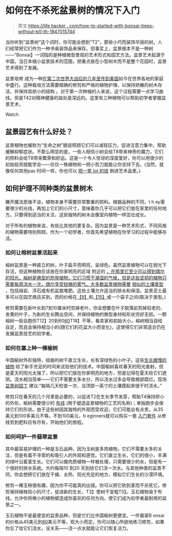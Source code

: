 # 如何在不杀死盆景树的情况下入门

> 原文:[https://life hacker . com/how-to-started-with-bonsai-trees-without-kill-th-1847015744](https://lifehacker.com/how-to-get-started-with-bonsai-trees-without-killing-th-1847015744)

当你听到“盆景树”这个词时，你可能会想到“T2”，那些小巧而装饰华丽的树，人们经常把它们作为一种书桌装饰品来保存。但事实上，盆景根本不是一种树——“Bonsai】一词指的是种植微型景观的艺术形式和园艺方法。盆景艺术起源于中国，当日本缩小盆景技术的范围，把重点放在小型树木而不是整个花园时，盆景艺术得到了发展。

盆景培育 成为一种[在第二次世界大战后的几年里传到美国](https://share.america.gov/bonsai-trees-symbolize-u-s-japan-ties/)如今在世界各地的家庭中盛行。这种栽培方法需要精确的修剪和严格的植物护理，以保持娇嫩的树木存活，并保持其娇小的结构 。对于第一次种植的人来说，这个过程需要一点学习曲线，但是T42对精神健康的益处是深远的。这里有三种植物可以帮助初学者掌握盆景艺术。

Watch

## 盆景园艺有什么好处？

盆景植物也被称为“生命之树”据说照顾它们可以减轻压力，促进注意力集中，帮助缓解抑郁症状。不那么明显的是，一些人相信小树会给T8带来神奇的魔力，它们的照料会给T8带来繁荣和好运。这是一个令人惊讶的深度爱好，你可以用很少的初始投资就能学会——仅仅一株植物和一把小剪刀就能让你坚持下去。(当然，就像任何其他pas 时间一样，你也可以 [把一笔 *lot* 的钱](https://www.bonsaiempire.com/blog/bonsai-prices#:~:text=How%20much%20can%20a%20Bonsai,Bonsai%20Convention%20in%20Takamatsu%2C%20Japan.) 倒进艺术品里。)

## **如何护理不同种类的盆景树木**

撇开魔法思维不谈，植物本身不需要异常繁重的照料。根据品种的不同，t h ey需要很少的光线，再加上它们的小尺寸，意味着你几乎可以把它们放在家里的任何地方。只要得到适当的关注，这些独特的树木会像室内植物一样茁壮成长。

对于所有的植物来说，有些比其他的更复杂。因为盆景是一种艺术形式，不同风格的植物需要特别照顾。作为一个初学者，你首先希望植物在你学习的过程中能够存活。

### **如何让榕树盆景活起来**

榕树盆景是一种直立的树，叶子扁平而明亮，呈绿色。虽然盆景植物可以在弱光下存活，但这种植物应该放在你家明亮的区域 附近的 [，在那里它至少可以得到偶尔的阳光。榕树是典型的热带植物，它们习惯于潮湿的气候，但是这些坚韧的植物只需要每周浇水一次，偶尔享受轻微的雾气。大多数盆景植物需要](https://www.allthingsbonsai.co.uk/bonsai-tree-species-care-guides/ficus-indoor-bonsai-tree-care/) [相似的土壤类型](https://www.bonsaiempire.com/basics/bonsai-care/bonsai-soil#:~:text=The%20most%20common%20components%20for,%2C%20Pumice%2C%20and%20lava%20rock.&text=When%20used%20in%20a%20Bonsai,roots%20to%20ramify%20very%20well.) ，包括熔岩、浮石或有机盆栽堆肥。这些土壤允许适当的排水和保湿。盆景泥土最多可以在园艺商店买到，而的价格在[【9】](https://www.bonsaioutlet.com/supplies/re-potting-seasonal/all-purpose-blend/?sku=SL04&utm_medium=cpc&utm_source=adwords&utm_campaign=&utm_content=519591818293_c___&gclid=Cj0KCQjw2NyFBhDoARIsAMtHtZ4h1ywfi-VsLDQJ3FB--Sx3nRt4NGOufMi-Yhz1iuJjEGLnXJaa4cQaApFHEALw_wcB)和[【15】](https://www.easternleaf.com/Akadama-Bonsai-Soil-Mix-p/113550-01.htm?gclid=Cj0KCQjw2NyFBhDoARIsAMtHtZ4mAkjdRoHRn_roBnGAQVicglo2ur2o6GJJqnCkCUUk_HDEglSeJEYaAnBsEALw_wcB)或一个袋子之间(取决于类型。)

修剪需要在新叶长到7到10厘米时剪掉老叶。你会想要在叶子脱落前剪掉较老的、发黄的叶子，为新的生长腾出空间，并保持植物的微型身材和形状完好无损。一颗榕树一般会跑你T12】20到60[60](https://bloomscape.com/product/ficus-ginseng/?attribute_pa_pot=stone&utm_source=Google%20Shopping&utm_campaign=Google%20Shopping%20Feed&utm_medium=cpc&utm_term=456699&&utm_source=google&utm_medium=cpc&utm_campaign=&gclid=Cj0KCQjw2NyFBhDoARIsAMtHtZ6X6zlpo39v9nfwIoBojmr1KgyH96TC4Rpfo9TLeGR4sx12p_jNVgQaAvYuEALw_wcB)T18】不等，看卖家和初始大小。榕树相当自给自足，而且会保持相当小的(随它们的花盆大小而变化)，这使得它们非常适合仍在发展盆景技艺的初学者。

### 如何在塞上种一棵榆树

中国榆树外形独特，扭曲的树干直立生长，长有深绿色的小叶子。这些[生长缓慢的植物](https://www.bonsaioutlet.com/chinese-elm-bonsai-care/) 给了新手充足的时间来试验他们的技术。中国榆树喜欢春天的阳光直射，但是夏天的阳光太强了，所以把它们放在你家明亮的地方，但是记得在夏天给它们遮阴。浇水相当简单——它们不需要太多水分，所以浇水过多会导致根部腐烂。现场 [盆景树园丁](https://www.bonsaitreegardener.net/bonsai-trees/species/chinese-elm) 建议:“每隔几天检查一次，当顶部一英寸的土壤摸起来很干时浇水。”

修剪只在春天的几个月里是必要的，以促进T2在生长季节发芽，帮助T4保持娇小的外形。榆树需要很少的 [布线](https://www.bonsaiempire.com/basics/styling/wiring) (用于塑造盆景植物的工艺的名称)；单独跑步会保持它们的形状。由于这些树因其独特的外观而受欢迎，它们可能会有点贵，从35美元到100多美元不等。不到100美元，b eginners就可以购买一套 [入门套件](https://www.easternleaf.com/Chinese-Elm-Bonsai-Starter-Kit-p/800510-03-kit.htm) 从修枝剪到肥料应有尽有，开始他们的旅程。

### 如何呵护一件翡翠盆景

其中最容易护理的一种是玉石品种。因为玉树是多肉植物，它们不需要太多的关注，但是有着不寻常的和吸引人的外观和感觉。它们直立生长，它们的很小，丰满的绿叶沿着茎生长。它们可以像肉质植物一样被处理，只需要很少的水，但是有一个很好的排水系统。大约每隔10 到20 天到给它们浇一次水。与其他种类的盆景不同，你会想把它们放在干燥、炎热、阳光充足的地方，模拟它们生长的沙漠环境。

修剪一棵玉秧很有趣，因为你不可能真的出错。你可以把它砍到茎而不杀死它。修剪保持植株较小的尺寸，促进新的生长，T3】使树干变粗T5】。玉石植物易于布线，允许你将微小的植物塑造成你喜欢的任何方向，使它们成为初学者最耐用的盆景之一。

玉石植物不是最便宜的盆景品种，但是它们比中国榆树更便宜。一件翡翠B onsai的价格从45美元到[80](https://www.1800flowers.com/Jade-Bonsai-Water-Garden-4169?adid=4169L&adtype=pla&r=googleplarkg&adcampaign=GSC-NE-Plants+SS&adcampaignid=6737243696&adgroupid=82169669231&addisttype=u&gclid=Cj0KCQjw2NyFBhDoARIsAMtHtZ6O-P51GKgGT1n2kxfflqcyziqdz3q1cUU-JK98qkSm3XyhYB9QwSIaAjEVEALw_wcB)美元不等，视大小而定。你可以随心所欲地练习修剪，如果你忘了给它们浇水，没关系——浇一点水就能让它们恢复活力。